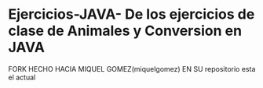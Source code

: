 # Ejercicios-JAVA- De los ejercicios de clase de Animales y Conversion en JAVA


FORK HECHO HACIA MIQUEL GOMEZ(miquelgomez) EN SU repositorio esta el actual
